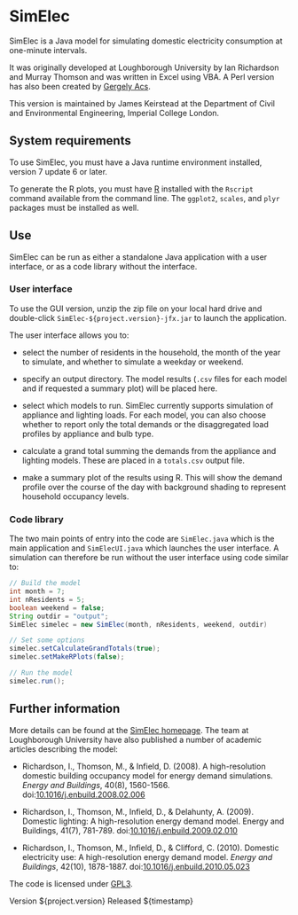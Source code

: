 # SimElec

SimElec is a Java model for simulating domestic electricity
consumption at one-minute intervals.

It was originally developed at Loughborough University by Ian
Richardson and Murray Thomson and was written in Excel using VBA.  A
Perl version has also been created by
[Gergely Acs](http://www.crysys.hu/~acs/misc.html).  

This version is maintained by James Keirstead at the Department of
Civil and Environmental Engineering, Imperial College London.

## System requirements

To use SimElec, you must have a Java runtime environment installed,
version 7 update 6 or later.

To generate the R plots, you must have [R](http://www.r-project.org)
installed with the `Rscript` command available from the command line.
The `ggplot2`, `scales`, and `plyr` packages must be installed as
well.

## Use

SimElec can be run as either a standalone Java application with a user
interface, or as a code library without the interface.

### User interface

To use the GUI version, unzip the zip file on your local hard drive
and double-click `SimElec-${project.version}-jfx.jar` to launch the
application.

The user interface allows you to:

 * select the number of residents in the household, the month of the
   year to simulate, and whether to simulate a weekday or weekend.
 
 * specify an output directory.  The model results (`.csv` files for
   each model and if requested a summary plot) will be placed here.
   
 * select which models to run.  SimElec currently supports simulation
   of appliance and lighting loads.  For each model, you can also
   choose whether to report only the total demands or the
   disaggregated load profiles by appliance and bulb type.
   
 * calculate a grand total summing the demands from the appliance and
   lighting models.  These are placed in a `totals.csv` output file.
   
 * make a summary plot of the results using R.  This will show the
   demand profile over the course of the day with background shading
   to represent household occupancy levels.

### Code library

The two main points of entry into the code are `SimElec.java` which is
the main application and `SimElecUI.java` which launches the user
interface.  A simulation can therefore be run without the user
interface using code similar to:

```java 
// Build the model
int month = 7;
int nResidents = 5;
boolean weekend = false;
String outdir = "output";
SimElec simelec = new SimElec(month, nResidents, weekend, outdir)

// Set some options
simelec.setCalculateGrandTotals(true);
simelec.setMakeRPlots(false);

// Run the model
simelec.run();
```

## Further information

More details can be found at the
[SimElec homepage](http://homepages.lboro.ac.uk/~eliwr/#software).
The team at Loughborough University have also published a number of
academic articles describing the model:

 * Richardson, I., Thomson, M., & Infield, D. (2008). A
   high-resolution domestic building occupancy model for energy demand
   simulations. _Energy and Buildings_, 40(8),
   1560-1566. doi:[10.1016/j.enbuild.2008.02.006](http://dx.doi.org/10.1016/j.enbuild.2008.02.006)
   
 * Richardson, I., Thomson, M., Infield, D., & Delahunty,
   A. (2009). Domestic lighting: A high-resolution energy demand
   model. Energy and Buildings, 41(7),
   781-789. doi:[10.1016/j.enbuild.2009.02.010](http://dx.doi.org/10.1016/j.enbuild.2009.02.010)
   
 * Richardson, I., Thomson, M., Infield, D., & Clifford,
   C. (2010). Domestic electricity use: A high-resolution energy
   demand model. _Energy and Buildings_, 42(10),
   1878-1887. doi:[10.1016/j.enbuild.2010.05.023](http://dx.doi.org/10.1016/j.enbuild.2010.05.023)

The code is licensed under [GPL3](http://www.gnu.org/licenses/gpl-3.0.html).

Version ${project.version}
Released ${timestamp}

